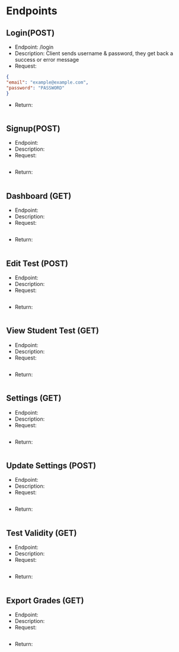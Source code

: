 # Endpoints
## Login(POST)
- Endpoint: /login
- Description: Client sends username & password, they get back a success or error message
- Request:
```json
{
"email": "example@example.com",
"password": "PASSWORD"
}
```
- Return:
```json
```
## Signup(POST)
- Endpoint:
- Description:
- Request:
```json
```
- Return:
```json
```
## Dashboard (GET)
- Endpoint:
- Description:
- Request:
```json
```
- Return:
```json
```
## Edit Test (POST)
- Endpoint:
- Description:
- Request:
```json
```
- Return:
```json
```
## View Student Test (GET)
- Endpoint:
- Description:
- Request:
```json
```
- Return:
```json
```
## Settings (GET)
- Endpoint:
- Description:
- Request:
```json
```
- Return:
```json
```
## Update Settings (POST)
- Endpoint:
- Description:
- Request:
```json
```
- Return:
```json
```
## Test Validity (GET)
- Endpoint:
- Description:
- Request:
```json
```
- Return:
```json
```
## Export Grades (GET)
- Endpoint:
- Description:
- Request:
```json
```
- Return:
```json
```
